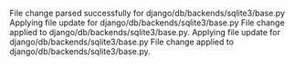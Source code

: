 File change parsed successfully for django/db/backends/sqlite3/base.py
Applying file update for django/db/backends/sqlite3/base.py
File change applied to django/db/backends/sqlite3/base.py.
Applying file update for django/db/backends/sqlite3/base.py
File change applied to django/db/backends/sqlite3/base.py.
